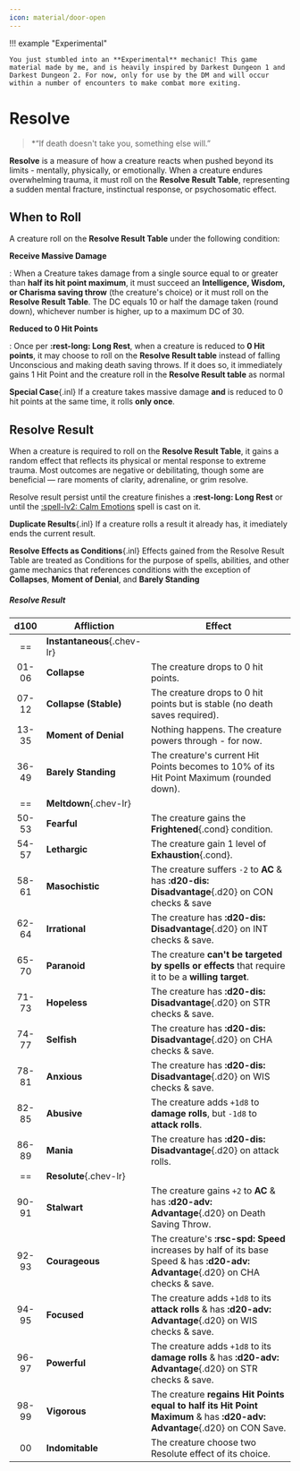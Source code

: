 ```yaml
---
icon: material/door-open
---
```


!!! example "Experimental"

    You just stumbled into an **Experimental** mechanic! This game material made by me, and is heavily inspired by Darkest Dungeon 1 and Darkest Dungeon 2. For now, only for use by the DM and will occur within a number of encounters to make combat more exiting.

# Resolve

> *“If death doesn't take you, something else will.”

**Resolve** is a measure of how a creature reacts when pushed beyond its limits - mentally, physically, or emotionally. When a creature endures overwhelming trauma, it must roll on the **Resolve Result Table**, representing a sudden mental fracture, instinctual response, or psychosomatic effect.

## When to Roll

A creature roll on the **Resolve Result Table** under the following condition:

**Receive Massive Damage**

:   When a Creature takes damage from a single source equal to or greater than **half its hit point maximum**, it must succeed an **Intelligence, Wisdom, or Charisma saving throw** (the creature's choice) or it must roll on the **Resolve Result Table**. The DC equals 10 or half the damage taken (round down), whichever number is higher, up to a maximum DC of 30.

**Reduced to 0 Hit Points**

:   Once per **:rest-long: Long Rest**, when a creature is reduced to **0 Hit points**, it may choose to roll on the **Resolve Result table** instead of falling Unconscious and making death saving throws. If it does so, it immediately gains 1 Hit Point and the creature roll in the **Resolve Result table** as normal

**Special Case**{.inl} If a creature takes massive damage **and** is reduced to 0 hit points at the same time, it rolls **only once**.

## Resolve Result

When a creature is required to roll on the **Resolve Result Table**, it gains a random effect that reflects its physical or mental response to extreme trauma. Most outcomes are negative or debilitating, though some are beneficial — rare moments of clarity, adrenaline, or grim resolve.

Resolve result persist until the creature finishes a **:rest-long: Long Rest** or until the [:spell-lv2: Calm Emotions](../../spells/description/core/level-2.md#calm-emotions) spell is cast on it.

**Duplicate Results**{.inl} If a creature rolls a result it already has, it imediately ends the current result.

**Resolve Effects as Conditions**{.inl} Effects gained from the Resolve Result Table are treated as Conditions for the purpose of spells, abilities, and other game mechanics that references conditions with the exception of **Collapses**, **Moment of Denial**, and **Barely Standing**

##### Resolve Result

| d100 | Affliction | Effect |
|:-:|---|---|
| == | **Instantaneous**{.chev-lr} | |
| 01-06 | **Collapse** | The creature drops to 0 hit points. |
| 07-12 | **Collapse (Stable)** | The creature drops to 0 hit points but is stable (no death saves required). |
| 13-35 | **Moment of Denial** | Nothing happens. The creature powers through - for now. |
| 36-49 | **Barely Standing** | The creature's current Hit Points becomes to 10% of its Hit Point Maximum (rounded down). |
| == | **Meltdown**{.chev-lr} | |
| 50-53 | **Fearful** | The creature gains the **Frightened**{.cond} condition. |
| 54-57 | **Lethargic** | The creature gain 1 level of **Exhaustion**{.cond}. |
| 58-61 | **Masochistic** | The creature suffers `-2` to **AC** & has **:d20-dis: Disadvantage**{.d20} on CON checks & save |
| 62-64 | **Irrational** | The creature has **:d20-dis: Disadvantage**{.d20} on INT checks & save. |
| 65-70 | **Paranoid** | The creature **can't be targeted by spells or effects** that require it to be a **willing target**. |
| 71-73 | **Hopeless** | The creature has **:d20-dis: Disadvantage**{.d20} on STR checks & save. |
| 74-77 | **Selfish** | The creature has **:d20-dis: Disadvantage**{.d20} on CHA checks & save. |
| 78-81 | **Anxious** | The creature has **:d20-dis: Disadvantage**{.d20} on WIS checks & save. |
| 82-85 | **Abusive** | The creature adds `+1d8` to **damage rolls**, but `-1d8` to **attack rolls**. |
| 86-89 | **Mania** | The creature has **:d20-dis: Disadvantage**{.d20} on attack rolls. |
| == | **Resolute**{.chev-lr} | |
| 90-91 | **Stalwart** | The creature gains `+2` to **AC** & has **:d20-adv: Advantage**{.d20} on Death Saving Throw. |
| 92-93 | **Courageous** | The creature's **:rsc-spd: Speed** increases by half of its base Speed & has **:d20-adv: Advantage**{.d20} on CHA checks & save. |
| 94-95 | **Focused** | The creature adds `+1d8` to its **attack rolls** & has **:d20-adv: Advantage**{.d20} on WIS checks & save. |
| 96-97 | **Powerful** | The creature adds `+1d8` to its **damage rolls** & has **:d20-adv: Advantage**{.d20} on STR checks & save. |
| 98-99 | **Vigorous** | The creature **regains Hit Points equal to half its Hit Point Maximum** & has **:d20-adv: Advantage**{.d20} on CON Save. |
| 00 | **Indomitable** | The creature choose two Resolute effect of its choice. |